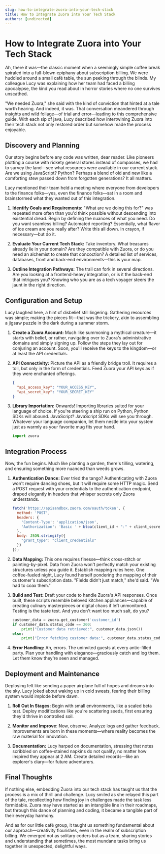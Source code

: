 ```yaml
---
slug: how-to-integrate-zuora-into-your-tech-stack
title: How to Integrate Zuora into Your Tech Stack
authors: [undirected]
---
```



# How to Integrate Zuora into Your Tech Stack

Ah, there it was—the classic moment when a seemingly simple coffee break spiraled into a full-blown epiphany about subscription billing. We were huddled around a small café table, the sun peeking through the blinds. My colleague Lucy was explaining how her team had faced a billing apocalypse, the kind you read about in horror stories where no one survives unscathed.

"We needed Zuora," she said with the kind of conviction that hinted at a tale worth hearing. And indeed, it was. That conversation meandered through insights and wild foliage—of trial and error—leading to this comprehensive guide. With each sip of java, Lucy described how intertwining Zuora into their tech stack not only restored order but somehow made the process enjoyable.

## Discovery and Planning

Our story begins before any code was written, dear reader. Like pioneers plotting a course with rickety general stores instead of compasses, we had to survey the land—see what resources were available in our current stack. Are we using JavaScript? Python? Perhaps a blend of old and new like a comforting stew passed down from forgotten generations? It all matters.

Lucy mentioned their team held a meeting where everyone from developers to the finance folks—yes, even the finance folks—sat in a room and brainstormed what they wanted out of this integration.

1. **Identify Goals and Requirements:** "What are we doing this for?" was repeated more often than you'd think possible without descending into existential dread. Begin by defining the nuances of what you need. Do you want seamless billing? Automated reporting? Essentially, what flavor of ice cream are you really after? Write this all down. In crayon, if necessary—but do it.

2. **Evaluate Your Current Tech Stack:** Take inventory. What treasures already lie in your domain? Are they compatible with Zuora, or do you need an alchemist to create that concoction? A detailed list of services, databases, front and back-end environments—this is your map.

3. **Outline Integration Pathways:** The trail can fork in several directions. Are you looking at a frontend-heavy integration, or is it the back-end that intrigues you? Knowing who you are as a tech voyager steers the jaunt in the right direction.

## Configuration and Setup

Lucy laughed here, a hint of disbelief still lingering. Gathering resources was simple; making the pieces fit—that was the trickery, akin to assembling a jigsaw puzzle in the dark during a summer storm.

1. **Create a Zuora Account:** Much like summoning a mythical creature—it starts with belief, or rather, navigating over to Zuora's administrative domains and simply signing up. Follow the steps they lay out for conjuring an account. Soon, you'll receive the keys to the kingdom—or at least the API credentials.

2. **API Connectivity:** Picture the API as a friendly bridge troll. It requires a toll, but only in the form of credentials. Feed Zuora your API keys as if they were enchanted offerings.

   ```json
   {
     "api_access_key": "YOUR_ACCESS_KEY",
     "api_secret_key": "YOUR_SECRET_KEY"
   }
   ```

3. **Library Importation:** Onwards! Importing libraries suited for your language of choice. If you're steering a ship run on Python, Python SDKs will abound. JavaScript? JavaScript SDKs will see you through. Whatever your language companion, let them nestle into your system just as warmly as your favorite mug fits your hand.

   ```python
   import zuora
   ```

## Integration Process

Now, the fun begins. Much like planting a garden, there's tilling, watering, and ensuring something more nuanced than weeds grows.

1. **Authentication Dance:** Ever tried the tango? Authenticating with Zuora won't require dancing shoes, but it will require some HTTP magic. Send a POST request with your credentials to the authentication endpoint, draped elegantly in headers that whisper secrets only Zuora understands.

   ```javascript
   fetch('https://apisandbox.zuora.com/oauth/token', {
     method: 'POST',
     headers: {
       'Content-Type': 'application/json',
       'Authorization': 'Basic ' + btoa(client_id + ":" + client_secret)
     },
     body: JSON.stringify({
       "grant_type": "client_credentials"
     })
   });
   ```

2. **Data Mapping:** This one requires finesse—think cross-stitch or painting-by-pixel. Data from Zuora won't perfectly match your existing structures unless you guide it. Establish mapping rules here. One coffee-fueled night, Lucy found herself pondering the mapping of their customer's subscription data. "Fields didn't just match," she'd said. "We had to coax them."

3. **Build and Test:** Draft your code to handle Zuora's API responses. Once built, these scripts resemble beloved kitchen appliances—capable of creating culinary masterpieces or digital chaos if left unmonitored. Testing is the taste test. And you don't want too much salt, do you?

   ```python
   customer_data = zuora.get_customer('customer_id')
   if customer_data.status_code == 200:
       print("Customer data retrieved:", customer_data.json())
   else:
       print("Error fetching customer data:", customer_data.status_code)
   ```

4. **Error Handling:** Ah, errors. The uninvited guests at every antic-filled party. Plan your handling with elegance—graciously catch and log them. Let them know they're seen and managed.

## Deployment and Maintenance

Deploying felt like sending a paper airplane full of hopes and dreams into the sky. Lucy joked about waking up in cold sweats, fearing their billing system would implode before dawn.

1. **Roll Out In Stages:** Begin with small environments, like a scaled beta test. Deploy modifications like you're scattering seeds, first ensuring they'd thrive in controlled soil.

2. **Monitor and Improve:** Now, observe. Analyze logs and gather feedback. Improvements are born in these moments—where reality becomes the raw material for innovation.

3. **Documentation:** Lucy harped on documentation, stressing that notes scribbled on coffee-stained napkins do not qualify, no matter how inspired they appear at 2 AM. Create detailed records—like an explorer's diary—for future adventurers.

## Final Thoughts

If nothing else, embedding Zuora into our tech stack has taught us that the process is a mix of thrill and challenge. Lucy smiled as she relayed this part of the tale, recollecting how finding joy in challenges made the task less formidable. Zuora may have started as an intangible line in their roadmaps, but through this dance of planning and coding, it became a tangible part of their everyday harmony.

And as for our little café group, it taught us something fundamental about our approach—creativity flourishes, even in the realm of subscription billing. We emerged not as solitary coders but as a team, sharing stories and understanding that sometimes, the most mundane tasks bring us together in unexpected, delightful ways.